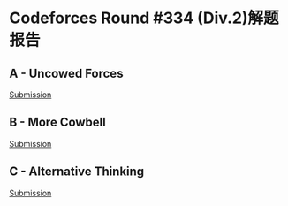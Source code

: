 # Codeforces Round #334 (Div.2)解题报告

## A - Uncowed Forces

[Submission](http://codeforces.com/contest/604/submission/14685347)

## B - More Cowbell

[Submission](http://codeforces.com/contest/604/submission/14685562)

## C - Alternative Thinking

[Submission](http://codeforces.com/contest/604/submission/14686023)
